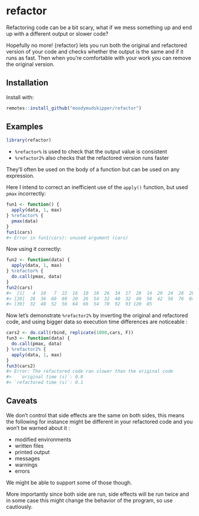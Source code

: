 
<!-- README.md is generated from README.Rmd. Please edit that file -->

# refactor

Refactoring code can be a bit scary, what if we mess something up and
end up with a different output or slower code?

Hopefully no more\! {refactor} lets you run both the original and
refactored version of your code and checks whether the output is the
same and if it runs as fast. Then when you’re comfortable with your work
you can remove the original version.

## Installation

Install with:

``` r
remotes::install_github("moodymudskipper/refactor")
```

## Examples

``` r
library(refactor)
```

  - `%refactor%` is used to check that the output value is consistent
  - `%refactor2%` also checks that the refactored version runs faster

They’ll often be used on the body of a function but can be used on any
expression.

Here I intend to correct an inefficient use of the `apply()` function,
but used `pmax` incorrectly:

``` r
fun1 <- function() {
  apply(data, 1, max)
} %refactor% {
  pmax(data)
}
fun1(cars)
#> Error in fun1(cars): unused argument (cars)
```

Now using it correctly:

``` r
fun2 <- function(data) {
  apply(data, 1, max)
} %refactor% {
  do.call(pmax, data)
}
fun2(cars)
#>  [1]   4  10   7  22  16  10  18  26  34  17  28  14  20  24  28  26  34  34  46
#> [20]  26  36  60  80  20  26  54  32  40  32  40  50  42  56  76  84  36  46  68
#> [39]  32  48  52  56  64  66  54  70  92  93 120  85
```

Now let’s demonstrate `%refactor2%` by inverting the original and
refactored code, and using bigger data so execution time differences are
noticeable :

``` r
cars2 <- do.call(rbind, replicate(1000,cars, F))
fun3 <- function(data) {
  do.call(pmax, data)
} %refactor2% {
  apply(data, 1, max)
}
fun3(cars2)
#> Error: The refactored code ran slower than the original code
#>   `original time (s)`: 0.0
#> `refactored time (s)`: 0.1
```

## Caveats

We don’t control that side effects are the same on both sides, this
means the following for instance might be different in your refactored
code and you won’t be warned about it :

  - modified environments
  - written files
  - printed output
  - messages
  - warnings
  - errors

We might be able to support some of those though.

More importantly since both side are run, side effects will be run twice
and in some case this might change the behavior of the program, so use
cautiously.

